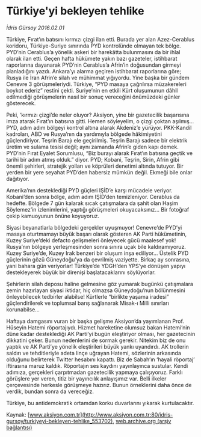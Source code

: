 # Türkiye'yi bekleyen tehlike

*İdris Gürsoy 2016.02.01*

<div class="pNewsDetailMainContent ctx_content" itemprop="articleBody">
 <p>
  Türkiye, Fırat’ın batısını kırmızı çizgi ilan etti. Burada yer alan Azez-Cerablus koridoru, Türkiye-Suriye sınırında PYD kontrolünde olmayan tek bölge. PYD’nin Cerablus’a yönelik askeri bir harekâtta bulunmasını da bir ihlal olarak ilan etti. Geçen hafta hükümete yakın bazı gazeteler, istihbarat raporlarına dayanarak PYD’nin Cerablus’a Afrin’in doğusundan girmeyi planladığını yazdı. Ankara’yı alarma geçiren istihbarat raporlarına göre; Rusya ile İran Afrin’e silah ve mühimmat yığıyordu. Yine başka bir gündem Cenevre 3 görüşmeleriydi. Türkiye, “PYD masaya çağrılırsa müzakereleri boykot ederiz” restini çekti. Suriye’nin en etkili Kürt oluşumunun dâhil edilmediği görüşmelerin nasıl bir sonuç vereceğini önümüzdeki günler gösterecek.
 </p>
 <p>
  Peki, ‘kırmızı çizgi’de neler oluyor? Aksiyon, yine bir gazetecilik başarısına imza atarak Fırat’ın batısına gitti. Hemen söyleyelim, o çizgi çoktan aşılmış... PYD, adım adım bölgeyi kontrol altına alarak Akdeniz’e yürüyor. PKK-Kandil kadroları, ABD ve Rusya’nın da yardımıyla bölgede hâkimiyetini güçlendiriyor. Teşrin Barajı ele geçirilmiş. Teşrin Barajı sadece bir elektrik üretim ve sulama tesisi değil; aynı zamanda Afrin’e giden kapı demek. PYD’nin Fırat Eyalet Sorumlusu, “Biz burayı alarak Fırat’ın batısına geçtik ve tarihi bir adım atmış olduk.” diyor. PYD; Kobani, Teşrin, Sirin, Afrin gibi önemli şehirleri, stratejik yolları ve köprüleri denetimi altında tutuyor. Bir yerden bir yere seyahat PYD’den habersiz mümkün değil. Ekmeği bile onlar dağıtıyor.
 </p>
 <p>
  Amerika’nın desteklediği PYD güçleri IŞİD’e karşı mücadele veriyor. Kobani’den sonra bölge, adım adım IŞİD’den temizleniyor. Cerablus da hedefte. Bölgede 7 gün kalarak sıcak çatışmalara da şahit olan Haşim Söylemez’in izlenimlerini, yaptığı görüşmeleri okuyacaksınız… Bir fotoğraf çekip kamuoyunun önüne koyuyoruz.
 </p>
 <p>
  Siyasi beyanatlarla bölgedeki gerçekler uyuşmuyor! Cenevre’de PYD’yi masaya oturtmamayı büyük başarı olarak gösteren AK Parti hükümetinin, Kuzey Suriye’deki defacto gelişmeleri önleyecek gücü maalesef yok! Rusya’nın bölgeye yerleşmesinden sonra sınıra uçak bile kaldıramıyoruz. Kuzey Suriye’de, Kuzey Irak benzeri bir oluşum inşa ediliyor... Üstelik PYD güçlerinin gözü Güneydoğu’ya da çevrilmiş vaziyette. Birkaç ay sonrasına, yani bahara gün veriyorlar! Türkiye’de YDGH’den YPS’ye dönüşen yapıyı destekleyerek büyük bir direnişi başlatacaklarını söylüyorlar.
 </p>
 <p>
  Şehirlerin silah deposu haline gelmesine göz yumarak bugünkü çatışmalara zemin hazırlayan siyasi iktidar, hiç olmazsa Güneydoğu’nun bölünmesini önleyebilecek tedbirler alabilse! Kürtlerle “birlikte yaşama iradesi” güçlendirilerek ve toplumsal barış sağlanarak Misak-ı Milli sınırları korunabilse…
 </p>
 <p>
  Haftaya damgasını vuran bir başka gelişme Aksiyon’da yayımlanan Prof. Hüseyin Hatemi röportajıydı. Hizmet hareketine olumsuz bakan Hatemi’nin düne kadar desteklediği AK Parti’yi bugün eleştiriyor olması, her gazetecinin dikkatini çeker. Bunun nedenlerini de sormak gerekir. Nitekim biz de onu yaptık ve AK Parti’ye yönelik eleştirileri büyük yankı uyandırdı. AK trollerin saldırı ve tehditleriyle adeta linçe uğrayan Hatemi, sözlerinin arkasında olduğunu belirterek Twitter hesabını kapattı. Biz de Sabah’ın ‘hayali röportaj’ iftirasına maruz kaldık. Röportajın ses kaydını yayınlayınca sustular. Kendi adımıza, gerçekleri çarpıtmadan gazetecilik yapmaya çalışıyoruz. Farklı görüşlere yer veren, titiz bir yayıncılık anlayışımız var. Belli ilkeler çerçevesinde herkesle görüşmeye hazırız. Bunun örneklerini daha önce de verdik, bundan sonra da vereceğiz.
 </p>
 <p>
  Türkiye, bu antidemokratik ortamdan korku duvarlarını yıkarak kurtulacaktır.
 </p>
</div>


Kaynak: [www.aksiyon.com.tr](http://www.aksiyon.com.tr:80/idris-gursoy/turkiyeyi-bekleyen-tehlike_553702), [web.archive.org (arşiv bağlantısı)](http://web.archive.org/web/20160211050223/http://www.aksiyon.com.tr:80/idris-gursoy/turkiyeyi-bekleyen-tehlike_553702)
